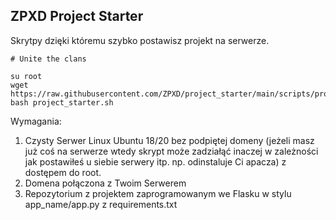 ## ZPXD Project Starter

Skrytpy dzięki któremu szybko postawisz projekt na serwerze.

```
# Unite the clans

su root
wget https://raw.githubusercontent.com/ZPXD/project_starter/main/scripts/project_starter.sh
bash project_starter.sh
```

Wymagania:
1. Czysty Serwer Linux Ubuntu 18/20 bez podpiętej domeny (jeżeli masz już coś na serwerze wtedy skrypt może zadziałąć inaczej w zależności jak postawiłeś u siebie serwery itp. np. odinstaluje Ci apacza) z dostępem do root.
2. Domena połączona z Twoim Serwerem
3. Repozytorium z projektem zaprogramowanym we Flasku w stylu app_name/app.py z requirements.txt


